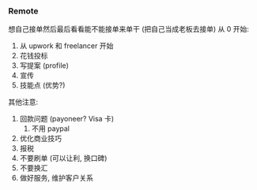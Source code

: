 
### Remote

想自己接单然后最后看看能不能接单来单干 (把自己当成老板去接单)
从 0 开始:
1. 从 upwork 和 freelancer 开始
1. 花钱投标
3. 写提案 (profile)
4. 宣传
5. 技能点 (优势?)

其他注意: 
1. 回款问题 (payoneer? Visa 卡)
	1. 不用 paypal
2. 优化商业技巧
3. 报税
4. 不要刷单 (可以让利, 换口碑)
5. 不要换汇
6. 做好服务, 维护客户关系


